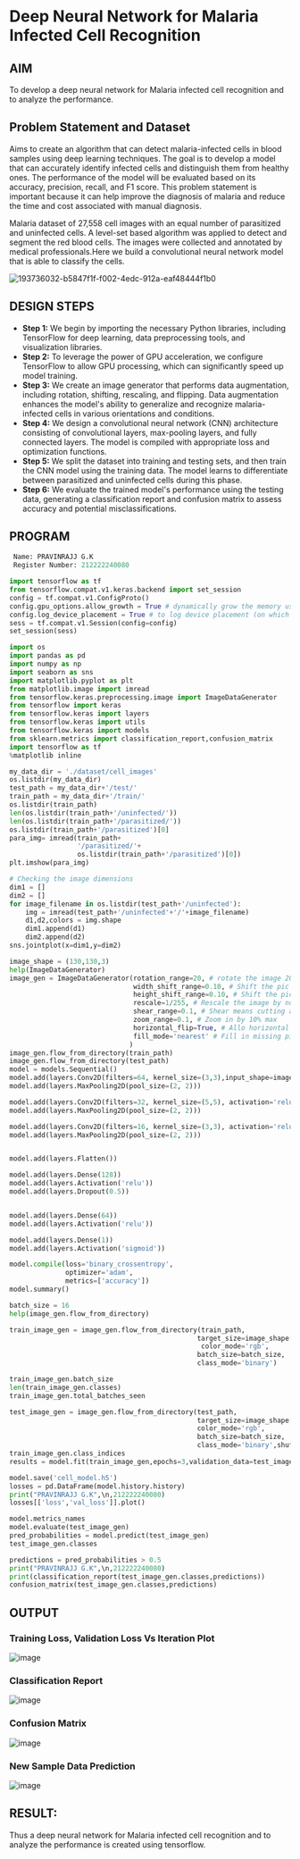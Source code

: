 # Deep Neural Network for Malaria Infected Cell Recognition

## AIM

To develop a deep neural network for Malaria infected cell recognition and to analyze the performance.

## Problem Statement and Dataset
Aims to create an algorithm that can detect malaria-infected cells in blood samples using deep learning techniques. The goal is to develop a model that can accurately identify infected cells and distinguish them from healthy ones. The performance of the model will be evaluated based on its accuracy, precision, recall, and F1 score. This problem statement is important because it can help improve the diagnosis of malaria and reduce the time and cost associated with manual diagnosis.

Malaria dataset of 27,558 cell images with an equal number of parasitized and uninfected cells. A level-set based algorithm was applied to detect and segment the red blood cells. The images were collected and annotated by medical professionals.Here we build a convolutional neural network model that is able to classify the cells.

![193736032-b5847f1f-f002-4edc-912a-eaf48444f1b0](https://github.com/etjabajasphin/malaria-cell-recognition/assets/119218812/3704a85a-de49-47ec-bce6-a6dabd2102de)

## DESIGN STEPS
- **Step 1:** We begin by importing the necessary Python libraries, including TensorFlow for deep learning, data preprocessing tools, and visualization libraries.
- **Step 2:** To leverage the power of GPU acceleration, we configure TensorFlow to allow GPU processing, which can significantly speed up model training.
- **Step 3:** We create an image generator that performs data augmentation, including rotation, shifting, rescaling, and flipping. Data augmentation enhances the model's ability to generalize and recognize malaria-infected cells in various orientations and conditions.
- **Step 4:** We design a convolutional neural network (CNN) architecture consisting of convolutional layers, max-pooling layers, and fully connected layers. The model is compiled with appropriate loss and optimization functions.
- **Step 5:** We split the dataset into training and testing sets, and then train the CNN model using the training data. The model learns to differentiate between parasitized and uninfected cells during this phase.
- **Step 6:** We evaluate the trained model's performance using the testing data, generating a classification report and confusion matrix to assess accuracy and potential misclassifications.

## PROGRAM
```py
 Name: PRAVINRAJJ G.K
 Register Number: 212222240080

import tensorflow as tf
from tensorflow.compat.v1.keras.backend import set_session
config = tf.compat.v1.ConfigProto()
config.gpu_options.allow_growth = True # dynamically grow the memory used on the GPU
config.log_device_placement = True # to log device placement (on which device the operation ran)
sess = tf.compat.v1.Session(config=config)
set_session(sess)

import os
import pandas as pd
import numpy as np
import seaborn as sns
import matplotlib.pyplot as plt
from matplotlib.image import imread
from tensorflow.keras.preprocessing.image import ImageDataGenerator
from tensorflow import keras
from tensorflow.keras import layers
from tensorflow.keras import utils
from tensorflow.keras import models
from sklearn.metrics import classification_report,confusion_matrix
import tensorflow as tf
%matplotlib inline

my_data_dir = './dataset/cell_images'
os.listdir(my_data_dir)
test_path = my_data_dir+'/test/'
train_path = my_data_dir+'/train/'
os.listdir(train_path)
len(os.listdir(train_path+'/uninfected/'))
len(os.listdir(train_path+'/parasitized/'))
os.listdir(train_path+'/parasitized')[0]
para_img= imread(train_path+
                 '/parasitized/'+
                 os.listdir(train_path+'/parasitized')[0])
plt.imshow(para_img)

# Checking the image dimensions
dim1 = []
dim2 = []
for image_filename in os.listdir(test_path+'/uninfected'):
    img = imread(test_path+'/uninfected'+'/'+image_filename)
    d1,d2,colors = img.shape
    dim1.append(d1)
    dim2.append(d2)
sns.jointplot(x=dim1,y=dim2)

image_shape = (130,130,3)
help(ImageDataGenerator)
image_gen = ImageDataGenerator(rotation_range=20, # rotate the image 20 degrees
                               width_shift_range=0.10, # Shift the pic width by a max of 5%
                               height_shift_range=0.10, # Shift the pic height by a max of 5%
                               rescale=1/255, # Rescale the image by normalzing it.
                               shear_range=0.1, # Shear means cutting away part of the image (max 10%)
                               zoom_range=0.1, # Zoom in by 10% max
                               horizontal_flip=True, # Allo horizontal flipping
                               fill_mode='nearest' # Fill in missing pixels with the nearest filled value
                              )
image_gen.flow_from_directory(train_path)
image_gen.flow_from_directory(test_path)
model = models.Sequential()
model.add(layers.Conv2D(filters=64, kernel_size=(3,3),input_shape=image_shape, activation='relu',))
model.add(layers.MaxPooling2D(pool_size=(2, 2)))

model.add(layers.Conv2D(filters=32, kernel_size=(5,5), activation='relu',))
model.add(layers.MaxPooling2D(pool_size=(2, 2)))

model.add(layers.Conv2D(filters=16, kernel_size=(3,3), activation='relu',))
model.add(layers.MaxPooling2D(pool_size=(2, 2)))


model.add(layers.Flatten())

model.add(layers.Dense(128))
model.add(layers.Activation('relu'))
model.add(layers.Dropout(0.5))


model.add(layers.Dense(64))
model.add(layers.Activation('relu'))

model.add(layers.Dense(1))
model.add(layers.Activation('sigmoid'))

model.compile(loss='binary_crossentropy',
              optimizer='adam',
              metrics=['accuracy'])
model.summary()

batch_size = 16
help(image_gen.flow_from_directory)

train_image_gen = image_gen.flow_from_directory(train_path,
                                               target_size=image_shape[:2],
                                                color_mode='rgb',
                                               batch_size=batch_size,
                                               class_mode='binary')

train_image_gen.batch_size
len(train_image_gen.classes)
train_image_gen.total_batches_seen

test_image_gen = image_gen.flow_from_directory(test_path,
                                               target_size=image_shape[:2],
                                               color_mode='rgb',
                                               batch_size=batch_size,
                                               class_mode='binary',shuffle=False)
train_image_gen.class_indices
results = model.fit(train_image_gen,epochs=3,validation_data=test_image_gen)

model.save('cell_model.h5')
losses = pd.DataFrame(model.history.history)
print("PRAVINRAJJ G.K",\n,212222240080)
losses[['loss','val_loss']].plot()

model.metrics_names
model.evaluate(test_image_gen)
pred_probabilities = model.predict(test_image_gen)
test_image_gen.classes

predictions = pred_probabilities > 0.5
print("PRAVINRAJJ G.K",\n,212222240080)
print(classification_report(test_image_gen.classes,predictions))
confusion_matrix(test_image_gen.classes,predictions)

```

## OUTPUT

### Training Loss, Validation Loss Vs Iteration Plot
![image](https://github.com/Pravinrajj/malaria-cell-recognition/assets/117917674/c5ffd847-3a93-48f7-ad07-7eb8a75539b4)

### Classification Report

![image](https://github.com/Ashwinkumar-03/malaria-cell-recognition/assets/118663725/9ff79fa3-bd2f-4aa0-8aca-236e8164e356)

### Confusion Matrix

![image](https://github.com/Ashwinkumar-03/malaria-cell-recognition/assets/118663725/0942328b-8d53-49d8-ab7e-af8cdcaa42b9)

### New Sample Data Prediction
![image](https://github.com/Pravinrajj/malaria-cell-recognition/assets/117917674/ea79367e-0cbd-4726-87e3-37d10a9acd13)


## RESULT:
Thus a deep neural network for Malaria infected cell recognition and to analyze the performance is created using tensorflow.
